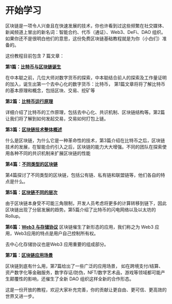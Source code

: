 # 开始学习


区块链是一项令人兴奋且在快速发展的技术，你也许看到过这些频繁在社交媒体、新闻频道上冒出的新名词：智能合约、代币（通证）、Web3、DeFi、DAO 组织。
如果你还不是很明白他们的意思，这份免费区块链基础教程就是为你（小白们）准备的。


这份教程目前包含 7 篇文章：

**第1篇：[比特币与区块链诞生](/block_basic/bitcoin)**

 在中本聪之前，几位大师对数字货币的探索，中本聪结合前人的探索及工作量证明的加入，诞生出第一个去中心化的数字货币：比特币， 第1篇文章将将了解比特币的基本原理和概念，包括区块、交易、挖矿等

**第2篇：[比特币运行原理](/block_basic/how_bitcoin_work)**

详细介绍了比特币的工作原理，包括去中心化、共识机制、区块链结构等。第2篇让我们将了解到如何发起交易，交易如何打包上链。

**第3篇：[区块链技术整体概述](/block_basic/what_is_blockchain)**

什么是区块链，为什么它是一种革命性的技术，第3篇介绍在比特币之后，区块链技术的发展，在智能合约引入之后，区块链的能力大大增强。不同的团队在探索使用各种不同的共识机制来扩展区块链的性能

**第4篇：[不同类型的区块链](/block_basic/blockchains)**

第4篇探讨了不同类型的区块链，包括公有链、私有链和联盟链等，他们各自的特点是什么。

**第5篇：[区块链不同的层次](/block_basic/layers)**

由于区块链本身受不可能三角限制，开发人员考虑将更多的计算转移到链下，因此区块链出现了分层发展的趋势。第5篇介绍了比特币的闪电网络以及以太坊的 Rollup。

**第6篇：[Web3 与存储协议](/block_basic/web3_storage)**
 区块链催生了新形态的应用，我们称之为 Web3 应用，Web3应用的特点是用户自己控制所有权。

去中心化存储协议也是Web3 应用重要的组成部分。

**第7篇：[区块链应用场景](/block_basic/scenarios)**

区块链到底有什么用，第7篇给出了一些广泛的应用场景， 如在跨境支付/结算、资产数字化等金融服务，数字存证/防伪，NFT/数字艺术品，游戏等领域都可能产生颠覆性的影响，还催生了全新 DAO 组织这样全新的合作形态。



这是一份开放的教程，欢迎大家补充完善，你的贡献让更自由、更可信、更高效的世界又进一步。

